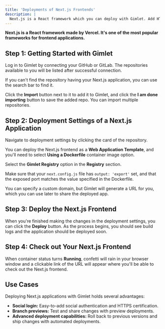 ```yaml
---
title: 'Deployments of Next.js Frontends'
description: |
  Next.js is a React framework which you can deploy with Gimlet. Add HTTPS certifice and social authentication to it with a few clicks.
---
```


**Next.js is a React framework made by Vercel. It's one of the most popular frameworks for frontend applications.**

## Step 1: Getting Started with Gimlet

Log in to Gimlet by connecting your GitHub or GitLab. The repositories available to you will be listed after successful connection.

If you can't find the repository having your Next.js application, you can use the search bar to find it.

Click the **Import** button next to it to add it to Gimlet, and click the **I am done importing** button to save the added repo. You can import multiple repositories.

## Step 2: Deployment Settings of a Next.js Application

Navigate to deployment settings by clicking the card of the repository.

You can deploy the Next.js frontend as a **Web Application Template**, and you'll need to select **Using a Dockerfile** container image option.

Select the **Gimlet Registry** option in the **Registry** section.

Make sure that your `next.config.js` file has `output: 'export'` set, and that the exposed port matches the value specified in the Dockerfile.

You can specify a custom domain, but Gimlet will generate a URL for you, which you can use later to share the deployed app.

## Step 3: Deploy the Next.js Frontend

When you're finished making the changes in the deployment settings, you can click the **Deploy** button. As the process begins, you should see build logs and the application should be deployed soon.

## Step 4: Check out Your Next.js Frontend

When container status turns **Running**, confetti will rain in your browser window and a clickable link of the URL will appear where you'll be able to check out the Next.js frontend.

## Use Cases

Deploying Next.js applications with Gimlet holds several advantages:

- **Social login:** Easy-to-add social authentication and HTTPS certification.
- **Branch previews:** Test and share changes with preview deployments.
- **Advanced deployment capabilities:** Roll back to previous versions and ship changes with automated deployments.
